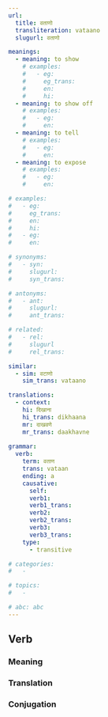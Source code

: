 ```yaml
---
url: 
  title: वताणो
  transliteration: vataano
  slugurl: वताणो

meanings:
  - meaning: to show
    # examples:
    #   - eg:
    #     eg_trans:
    #     en:
    #     hi:
  - meaning: to show off
    # examples:
    #   - eg:
    #     en: 
  - meaning: to tell
    # examples:
    #   - eg:
    #     en:
  - meaning: to expose
    # examples:
    #   - eg:
    #     en:

# examples:
#   - eg:
#     eg_trans: 
#     en:
#     hi:
#   - eg:
#     en:

# synonyms:
#   - syn:
#     slugurl:
#     syn_trans: 

# antonyms:
#   - ant:
#     slugurl:
#     ant_trans: 

# related:
#   - rel:
#     slugurl
#     rel_trans: 

similar:
  - sim: वटाणो
    sim_trans: vataano

translations:
  - context:
    hi: दिखाना
    hi_trans: dikhaana
    mr: दाखवणे
    mr_trans: daakhavne
    
grammar:
  verb:
    term: वताण
    trans: vataan
    ending: a
    causative:
      self:
      verb1:
      verb1_trans:
      verb2:
      verb2_trans:
      verb3:
      verb3_trans:
    type:
      - transitive

# categories:
#   -

# topics:
#   -

# abc: abc   
---
```


## Verb
<!-- <fos :grammar="grammar" :url="url"></fos> -->

### Meaning
<meaning :meanings="meanings" :url="url"></meaning>

<!-- ### Examples
<eg :eg="examples" :url="url"></eg> -->

<!-- ### Synonyms
<syn :syn="synonyms" :url="url"></syn> -->

<!-- ### Antonyms
<ant :ant="antonyms" :url="url"></ant> -->

### Translation
<translation :translation="translations" :url="url"></translation>

### Conjugation
<verb-conj :grammar="grammar" :url="url"></verb-conj>

<!-- ### Related
<related :related="related" :url="url"></related> -->

<!-- ### Similar
<similar :similar="similar" :url="url"></similar> -->